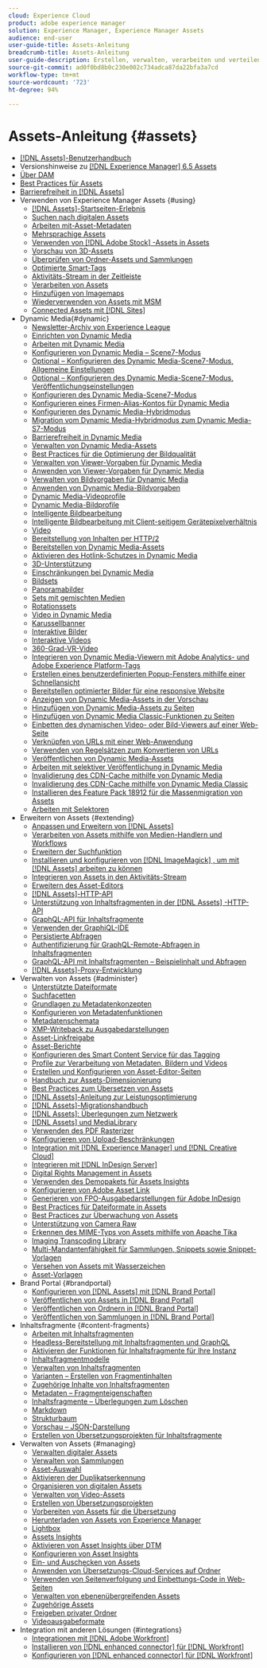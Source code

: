 ```yaml
---
cloud: Experience Cloud
product: adobe experience manager
solution: Experience Manager, Experience Manager Assets
audience: end-user
user-guide-title: Assets-Anleitung
breadcrumb-title: Assets-Anleitung
user-guide-description: Erstellen, verwalten, verarbeiten und verteilen Sie digitale Assets.
source-git-commit: ad0f0bd8b0c230e002c734adca87da22bfa3a7cd
workflow-type: tm+mt
source-wordcount: '723'
ht-degree: 94%

---
```



# Assets-Anleitung {#assets}

+ [[!DNL Assets]-Benutzerhandbuch](home.md)
+ Versionshinweise zu [[!DNL Experience Manager]  6.5 Assets](https://experienceleague.adobe.com/docs/experience-manager-65/release-notes/assets.html?lang=de)
+ [Über DAM](assets.md)
+ [Best Practices für Assets](best-practices-for-assets.md)
+ [Barrierefreiheit in  [!DNL Assets]](accessibility.md)
+ Verwenden von Experience Manager Assets {#using}
   + [[!DNL Assets]-Startseiten-Erlebnis](assets-home-page.md)
   + [Suchen nach digitalen Assets](search-assets.md)
   + [Arbeiten mit-Asset-Metadaten](metadata.md)
   + [Mehrsprachige Assets](multilingual-assets.md)
   + [Verwenden von  [!DNL Adobe Stock] -Assets in Assets](aem-assets-adobe-stock.md)
   + [Vorschau von 3D-Assets](previewing-3d-assets.md)
   + [Überprüfen von Ordner-Assets und Sammlungen](bulk-approval.md)
   + [Optimierte Smart-Tags](enhanced-smart-tags.md)
   + [Aktivitäts-Stream in der Zeitleiste](activity-stream.md)
   + [Verarbeiten von Assets](assets-workflow.md)
   + [Hinzufügen von Imagemaps](image-maps.md)
   + [Wiederverwenden von Assets mit MSM](reuse-assets-using-msm.md)
   + [Connected Assets mit  [!DNL Sites]](use-assets-across-connected-assets-instances.md)
+ Dynamic Media{#dynamic}
   + [Newsletter-Archiv von Experience League](dynamic-media-newsletter.md)
   + [Einrichten von Dynamic Media](administering-dynamic-media.md)
   + [Arbeiten mit Dynamic Media](dynamic-media.md)
   + [Konfigurieren von Dynamic Media  – Scene7-Modus](config-dms7.md)
   + [Optional – Konfigurieren des Dynamic Media-Scene7-Modus, Allgemeine Einstellungen](dm-general-settings.md)
   + [Optional – Konfigurieren des Dynamic Media-Scene7-Modus, Veröffentlichungseinstellungen](dm-publish-settings.md)
   + [Konfigurieren des Dynamic Media-Scene7-Modus](troubleshoot-dms7.md)
   + [Konfigurieren eines Firmen-Alias-Kontos für Dynamic Media](dm-alias-account.md)
   + [Konfigurieren des Dynamic Media-Hybridmodus](config-dynamic.md)
   + [Migration vom Dynamic Media-Hybridmodus zum Dynamic Media-S7-Modus](migrate-from-hybrid-to-dms7.md)
   + [Barrierefreiheit in Dynamic Media](accessibility-dm.md)
   + [Verwalten von Dynamic Media-Assets](managing-assets.md)
   + [Best Practices für die Optimierung der Bildqualität](best-practices-for-optimizing-the-quality-of-your-images.md)
   + [Verwalten von Viewer-Vorgaben für Dynamic Media](managing-viewer-presets.md)
   + [Anwenden von Viewer-Vorgaben für Dynamic Media](viewer-presets.md)
   + [Verwalten von Bildvorgaben für Dynamic Media](managing-image-presets.md)
   + [Anwenden von Dynamic Media-Bildvorgaben](image-presets.md)
   + [Dynamic Media-Videoprofile](video-profiles.md)
   + [Dynamic Media-Bildprofile](image-profiles.md)
   + [Intelligente Bildbearbeitung](imaging-faq.md)
   + [Intelligente Bildbearbeitung mit Client-seitigem Gerätepixelverhältnis](client-side-dpr.md)
   + [Video ](s7-video.md)
   + [Bereitstellung von Inhalten per HTTP/2](http2.md)
   + [Bereitstellen von Dynamic Media-Assets](delivering-dynamic-media-assets.md)
   + [Aktivieren des Hotlink-Schutzes in Dynamic Media](hotlink-protection.md)
   + [3D-Unterstützung](/help/assets/assets-3d.md)
   + [Einschränkungen bei Dynamic Media](limitations.md)
   + [Bildsets](image-sets.md)
   + [Panoramabilder](panoramic-images.md)
   + [Sets mit gemischten Medien](mixed-media-sets.md)
   + [Rotationssets](spin-sets.md)
   + [Video  in Dynamic Media](video.md)
   + [Karussellbanner](carousel-banners.md)
   + [Interaktive Bilder](interactive-images.md)
   + [Interaktive Videos](interactive-videos.md)
   + [360-Grad-VR-Video](/help/assets/360-video.md)
   + [Integrieren von Dynamic Media-Viewern mit Adobe Analytics- und Adobe Experience Platform-Tags](/help/assets/tags.md)
   + [Erstellen eines benutzerdefinierten Popup-Fensters mithilfe einer Schnellansicht](custom-pop-ups.md)
   + [Bereitstellen optimierter Bilder für eine responsive Website](responsive-site.md)
   + [Anzeigen von Dynamic Media-Assets in der Vorschau](previewing-assets.md)
   + [Hinzufügen von Dynamic Media-Assets zu Seiten](adding-dynamic-media-assets-to-pages.md)
   + [Hinzufügen von Dynamic Media Classic-Funktionen zu Seiten](scene7.md)
   + [Einbetten des dynamischen Video- oder Bild-Viewers auf einer Web-Seite](embed-code.md)
   + [Verknüpfen von URLs mit einer Web-Anwendung](linking-urls-to-yourwebapplication.md)
   + [Verwenden von Regelsätzen zum Konvertieren von URLs](using-rulesets-to-transform-urls.md)
   + [Veröffentlichen von Dynamic Media-Assets](publishing-dynamicmedia-assets.md)
   + [Arbeiten mit selektiver Veröffentlichung in Dynamic Media](selective-publishing.md)
   + [Invalidierung des CDN-Cache mithilfe von Dynamic Media](invalidate-cdn-cache-dynamic-media.md)
   + [Invalidierung des CDN-Cache mithilfe von Dynamic Media Classic](invalidate-cdn-cache-dm-classic.md)
   + [Installieren des Feature Pack 18912 für die Massenmigration von Assets](bulk-ingest-migrate.md)
   + [Arbeiten mit Selektoren](working-with-selectors.md)
+ Erweitern von Assets {#extending}
   + [Anpassen und Erweitern von  [!DNL Assets]](extending-assets.md)
   + [Verarbeiten von Assets mithilfe von Medien-Handlern und Workflows](media-handlers.md)
   + [Erweitern der Suchfunktion](searchx.md)
   + [Installieren und konfigurieren von  [!DNL ImageMagick] , um mit  [!DNL Assets] arbeiten zu können](best-practices-for-imagemagick.md)
   + [Integrieren von Assets in den Aktivitäts-Stream](extending-activity-stream.md)
   + [Erweitern des Asset-Editors](asseteditorx.md)
   + [[!DNL Assets]-HTTP-API](mac-api-assets.md)
   + [Unterstützung von Inhaltsfragmenten in der  [!DNL Assets] -HTTP-API](assets-api-content-fragments.md)
   + [GraphQL-API für Inhaltsfragmente](https://experienceleague.adobe.com/docs/experience-manager-65/developing/headless/delivery-api/graphql-api-content-fragments.html)
   + [Verwenden der GraphiQL-IDE](https://experienceleague.adobe.com/docs/experience-manager-65/developing/headless/delivery-api/graphiql-ide.html)
   + [Persistierte Abfragen](https://experienceleague.adobe.com/docs/experience-manager-65/developing/headless/delivery-api/persisted-queries.html)
   + [Authentifizierung für GraphQL-Remote-Abfragen in Inhaltsfragmenten](https://experienceleague.adobe.com/docs/experience-manager-65/developing/headless/delivery-api/graphql-authentication-content-fragments.html)
   + [GraphQL-API mit Inhaltsfragmenten – Beispielinhalt und Abfragen](https://experienceleague.adobe.com/docs/experience-manager-65/developing/headless/delivery-api/content-fragments-graphql-samples.html)
   + [[!DNL Assets]-Proxy-Entwicklung](proxy.md)
+ Verwalten von Assets {#administer}
   + [Unterstützte Dateiformate](assets-formats.md)
   + [Suchfacetten](search-facets.md)
   + [Grundlagen zu Metadatenkonzepten](metadata-concepts.md)
   + [Konfigurieren von Metadatenfunktionen](metadata-config.md)
   + [Metadatenschemata](metadata-schemas.md)
   + [XMP-Writeback zu Ausgabedarstellungen](xmp-writeback.md)
   + [Asset-Linkfreigabe](link-sharing.md)
   + [Asset-Berichte](asset-reports.md)
   + [Konfigurieren des Smart Content Service für das Tagging](config-smart-tagging.md)
   + [Profile zur Verarbeitung von Metadaten, Bildern und Videos](processing-profiles.md)
   + [Erstellen und Konfigurieren von Asset-Editor-Seiten](assets-finder-editor.md)
   + [Handbuch zur Assets-Dimensionierung](assets-sizing-guide.md)
   + [Best Practices zum Übersetzen von Assets](best-practices-for-translating-assets-efficiently.md)
   + [[!DNL Assets]-Anleitung zur Leistungsoptimierung](performance-tuning-guidelines.md)
   + [[!DNL Assets]-Migrationshandbuch](assets-migration-guide.md)
   + [[!DNL Assets]: Überlegungen zum Netzwerk](assets-network-considerations.md)
   + [[!DNL Assets] und MediaLibrary](medialibrary.md)
   + [Verwenden des PDF Rasterizer](aem-pdf-rasterizer.md)
   + [Konfigurieren von Upload-Beschränkungen](configuring-asset-upload-restrictions.md)
   + [Integration mit [!DNL Experience Manager] und  [!DNL Creative Cloud] ](aem-cc-integration-best-practices.md)
   + [Integrieren mit  [!DNL InDesign Server]](indesign.md)
   + [Digital Rights Management in Assets](drm.md)
   + [Verwenden des Demopakets für Assets Insights](use-demo-package-for-asset-insights.md)
   + [Konfigurieren von Adobe Asset Link](configure-asset-link.md)
   + [Generieren von FPO-Ausgabedarstellungen für Adobe InDesign](configure-fpo-renditions.md)
   + [Best Practices für Dateiformate in Assets](assets-file-format-best-practices.md)
   + [Best Practices zur Überwachung von Assets](assets-monitoring-best-practices.md)
   + [Unterstützung von Camera Raw](camera-raw.md)
   + [Erkennen des MIME-Typs von Assets mithilfe von Apache Tika](detect-asset-mime-type-with-tika.md)
   + [Imaging Transcoding Library](imaging-transcoding-library.md)
   + [Multi-Mandantenfähigkeit für Sammlungen, Snippets sowie Snippet-Vorlagen](multi-tenancy.md)
   + [Versehen von Assets mit Wasserzeichen](watermarking.md)
   + [Asset-Vorlagen](asset-templates.md)
+ Brand Portal {#brandportal}
   + [Konfigurieren von [!DNL Assets] mit [!DNL Brand Portal]](configure-aem-assets-with-brand-portal.md)
   + [Veröffentlichen von Assets in  [!DNL Brand Portal]](brand-portal-publish-assets.md)
   + [Veröffentlichen von Ordnern in [!DNL Brand Portal]](brand-portal-publish-folder.md)
   + [Veröffentlichen von Sammlungen in [!DNL Brand Portal]](brand-portal-publish-collection.md)
+ Inhaltsfragmente {#content-fragments}
   + [Arbeiten mit Inhaltsfragmenten](content-fragments/content-fragments.md)
   + [Headless-Bereitstellung mit Inhaltsfragmenten und GraphQL](content-fragments/content-fragments-graphql.md)
   + [Aktivieren der Funktionen für Inhaltsfragmente für Ihre Instanz](content-fragments/content-fragments-configuration-browser.md)
   + [Inhaltsfragmentmodelle](content-fragments/content-fragments-models.md)
   + [Verwalten von Inhaltsfragmenten](content-fragments/content-fragments-managing.md)
   + [Varianten – Erstellen von Fragmentinhalten](content-fragments/content-fragments-variations.md)
   + [Zugehörige Inhalte von Inhaltsfragmenten](content-fragments/content-fragments-assoc-content.md)
   + [Metadaten – Fragmenteigenschaften](content-fragments/content-fragments-metadata.md)
   + [Inhaltsfragmente – Überlegungen zum Löschen](content-fragments/content-fragments-delete.md)
   + [Markdown](content-fragments/content-fragments-markdown.md)
   + [Strukturbaum](/help/assets/content-fragments/content-fragments-structure-tree.md)
   + [Vorschau – JSON-Darstellung](/help/assets/content-fragments/content-fragments-json-preview.md)
   + [Erstellen von Übersetzungsprojekten für Inhaltsfragmente](creating-translation-projects-for-content-fragments.md)
+ Verwalten von Assets {#managing}
   + [Verwalten digitaler Assets](manage-assets.md)
   + [Verwalten von Sammlungen](manage-collections.md)
   + [Asset-Auswahl](asset-selector.md)
   + [Aktivieren der Duplikatserkennung](duplicate-detection.md)
   + [Organisieren von digitalen Assets](organize-assets.md)
   + [Verwalten von Video-Assets](managing-video-assets.md)
   + [Erstellen von Übersetzungsprojekten](translation-projects.md)
   + [Vorbereiten von Assets für die Übersetzung](preparing-assets-for-translation.md)
   + [Herunterladen von Assets von Experience Manager](download-assets-from-aem.md)
   + [Lightbox](light-box.md)
   + [Assets Insights](asset-insights.md)
   + [Aktivieren von Asset Insights über DTM](use-dtm-for-asset-insights.md)
   + [Konfigurieren von Asset Insights](configure-asset-insights.md)
   + [Ein- und Auschecken von Assets](check-out-and-submit-assets.md)
   + [Anwenden von Übersetzungs-Cloud-Services auf Ordner](transition-cloud-services.md)
   + [Verwenden von Seitenverfolgung und Einbettungs-Code in Web-Seiten](use-page-tracker.md)
   + [Verwalten von ebenenübergreifenden Assets](managing-linked-subassets.md)
   + [Zugehörige Assets](related-assets.md)
   + [Freigeben privater Ordner](private-folder.md)
   + [Videoausgabeformate](video-renditions.md)
+ Integration mit anderen Lösungen {#integrations}
   + [Integrationen mit [!DNL Adobe Workfront]](workfront-integrations.md)
   + [Installieren von [!DNL enhanced connector] für [!DNL Workfront]](workfront-connector-install.md)
   + [Konfigurieren von [!DNL enhanced connector] für [!DNL Workfront]](workfront-connector-configure.md)
